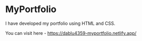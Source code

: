 # MyPortfolio

I have developed my portfolio using HTML and CSS.

You can visit here - https://dablu4359-myportfolio.netlify.app/
